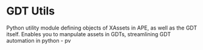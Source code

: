 # GDT Utils
 Python utility module defining objects of XAssets in APE, as well as the GDT itself. Enables you to manpulate assets in GDTs, streamlining GDT automation in python - pv
